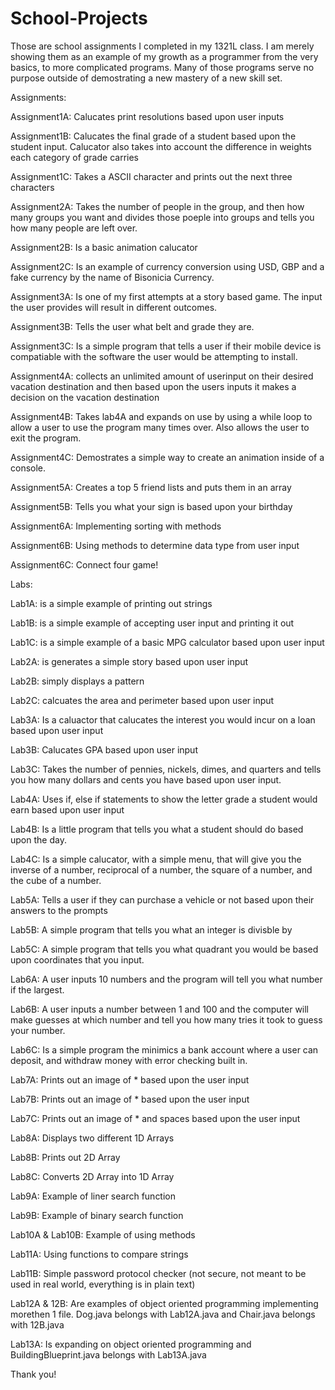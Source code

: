 # School-Projects
Those are school assignments I completed in my 1321L class. I am merely showing them as an example of my growth as a programmer from the very basics, to more complicated programs. Many of those programs serve no purpose outside of demostrating a new mastery of a new skill set. 

Assignments:

Assignment1A: Calucates print resolutions based upon user inputs

Assignment1B: Calucates the final grade of a student based upon the student input. Calucator also takes into account the difference in weights each category of grade carries

Assignment1C: Takes a ASCII character and prints out the next three characters

Assignment2A: Takes the number of people in the group, and then how many groups you want and divides those poeple into groups and tells you how many people are left over. 

Assignment2B: Is a basic animation calucator

Assignment2C: Is an example of currency conversion using USD, GBP and a fake currency by the name of Bisonicia Currency. 

Assignment3A: Is one of my first attempts at a story based game. The input the user provides will result in different outcomes.

Assignment3B: Tells the user what belt and grade they are.

Assignment3C: Is a simple program that tells a user if their mobile device is compatiable with the software the user would be attempting to install.

Assignment4A: collects an unlimited amount of userinput on their desired vacation destination and then based upon the users inputs it makes a decision on the vacation destination

Assignment4B: Takes lab4A and expands on use by using a while loop to allow a user to use the program many times over. Also allows the user to exit the program. 

Assignment4C: Demostrates a simple way to create an animation inside of a console.

Assignment5A: Creates a top 5 friend lists and puts them in an array

Assignment5B: Tells you what your sign is based upon your birthday

Assignment6A: Implementing sorting with methods

Assignment6B: Using methods to determine data type from user input

Assignment6C: Connect four game!

Labs:

Lab1A: is a simple example of printing out strings

Lab1B: is a simple example of accepting user input and printing it out

Lab1C: is a simple example of a basic MPG calculator based upon user input

Lab2A: is generates a simple story based upon user input

Lab2B: simply displays a pattern

Lab2C: calcuates the area and perimeter based upon user input

Lab3A: Is a caluactor that calucates the interest you would incur on a loan based upon user input

Lab3B: Calucates GPA based upon user input

Lab3C: Takes the number of pennies, nickels, dimes, and quarters and tells you how many dollars and cents you have based upon user input.

Lab4A: Uses if, else if statements to show the letter grade a student would earn based upon user input

Lab4B: Is a little program that tells you what a student should do based upon the day.

Lab4C: Is a simple calucator, with a simple menu, that will give you the inverse of a number, reciprocal of a number, the square of a number, and the cube of a number. 

Lab5A: Tells a user if they can purchase a vehicle or not based upon their answers to the prompts

Lab5B: A simple program that tells you what an integer is divisble by

Lab5C: A simple program that tells you what quadrant you would be based upon coordinates that you input.

Lab6A: A user inputs 10 numbers and the program will tell you what number if the largest.

Lab6B: A user inputs a number between 1 and 100 and the computer will make guesses at which number and tell you how many tries it took to guess your number.

Lab6C: Is a simple program the minimics a bank account where a user can deposit, and withdraw money with error checking built in.

Lab7A: Prints out an image of * based upon the user input

Lab7B: Prints out an image of * based upon the user input

Lab7C: Prints out an image of * and spaces based upon the user input

Lab8A: Displays two different 1D Arrays

Lab8B: Prints out 2D Array

Lab8C: Converts 2D Array into 1D Array

Lab9A: Example of liner search function

Lab9B: Example of binary search function

Lab10A & Lab10B: Example of using methods

Lab11A: Using functions to compare strings

Lab11B: Simple password protocol checker (not secure, not meant to be used in real world, everything is in plain text)

Lab12A & 12B: Are examples of object oriented programming implementing morethen 1 file. Dog.java belongs with Lab12A.java and Chair.java belongs with 12B.java

Lab13A: Is expanding on object oriented programming and BuildingBlueprint.java belongs with Lab13A.java

Thank you!

